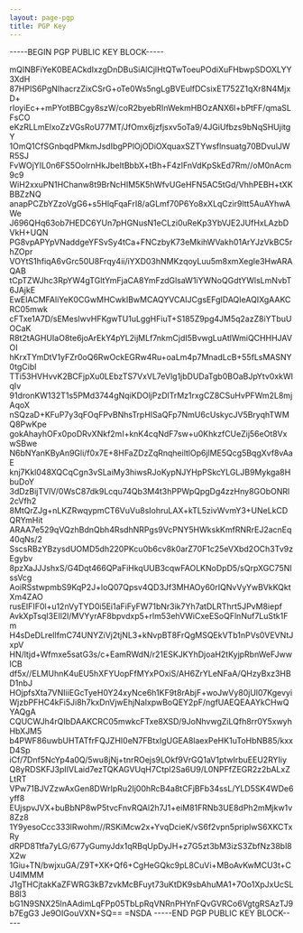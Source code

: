 ```yaml
---
layout: page-pgp
title: PGP Key
---
```


-----BEGIN PGP PUBLIC KEY BLOCK-----

mQINBFiYeK0BEACkdIxzgDnDBuSiAlCjlHtQTwToeuPOdiXuFHbwpSDOXLYY3XdH
87HPIS6PgNIhacrzZixCSrG+oTe0Ws5ngLgBVEulfDCsixET752Z1qXr8N4MjxD+
rIoyiEc++mPYotBBCgy8szW/coR2byebRInWekmHBOzANX6l+bPtFF/qmaSLFsCO
eKzRLLmElxoZzVGsRoU77MT/JfOmx6jzfjsxv5oTa9/4JGiUfbzs9bNqSHUjitgY
1OmQ1CfSGnbqdPMkmJsdIbgPPlOjODiOXquaxSZTYwsflnsuatg70BDvulJWR5SJ
FvWOjYIL0n6FS5OolrnHkJbeItBbbX+tBh+F4zIFnVdKpSkEd7Rm//oM0nAcm9c9
WiH2xxuPN1HChanw8t9BrNcHIM5K5hWfvUGeHFN5AC5tGd/VhhPEBH+tXKBBZzNQ
anapPCZbYZzoVgG6+s5HlqFqaFrI8/aGLmf70P6Yo8xXLqCzir9ltt5AuAYhwAWe
J696QHq63ob7HEDC6YUn7pHGNusN1eCLzi0uReKp3YbVJE2JUfHxLAzbDVkH+UQN
PG8vpAPYpVNaddgeYFSvSy4tCa+FNCzbyK73eMkihWVakh01ArYJzVkBC5rhZOpr
VOYtS1hfiqA6vGrc50U8Frqy4ii/iYXD03hNMKzqoyLuu5m8xmXegIe3HwARAQAB
tCpTZWJhc3RpYW4gTGltYmFjaCA8YmFzdGlsaW1iYWNoQGdtYWlsLmNvbT6JAjkE
EwEIACMFAliYeK0CGwMHCwkIBwMCAQYVCAIJCgsEFgIDAQIeAQIXgAAKCRC05mwk
cFTxe1A7D/sEMesIwvHFKgwTU1uLggHFiuT+S185Z9pg4JM5q2azZ8iYTbuUOCaK
R8t2tAGHUIaO8te6joArEkY4pYL2ijMLf7nkmCjdI5BvwgLuAtlWmiQCHHHJAVOI
hKrxTYmDtV1yFZr0oQ6RwOckEGRw4Ru+oaLm4p7MnadLcB+55fLsMASNY0tgCibI
TTi53HVHvvK2BCFjpXu0LEbzTS7VxVL7eVlg1jbDUDaTgb0BOaBJpYtv0xkWIqIv
91dronKW132T1s5PMd3744gNqiKDOljPzDlTrMz1rxgCZ8CSuHvPFWm2L8mjAqoX
nSQzaD+KFuP7y3qFOqFPvBNhsTrpHISaQFp7NmU6cUskycJV5BryqhTWMQ8PwKpe
gokAhayhOFx0poDRvXNkf2mI+knK4cqNdF7sw+u0KhkzfCUeZij56eOt8VxwSBwe
N6bNYanKByAn9Gli/f0x7E+8HFaZDzZqRnqheiltlOp6jlME5Qcg5BqgXvf8vAaE
knj7Kkl048XQCqCgn3vSLaiMy3hiwsRJoKypNJYHpPSkcYLGLJB9Mykga8HbuDoY
3dDzBijTVlV/0WsC87dk9Lcqu74Qb3M4t3hPPWpQpgDg4zzHny8GObONRl2cVfh2
8MtQrZJg+nLKZRwqypmCT6VuVu8sIohruLAX+kTL5zivWvmY3+UNeLkCDQRYmHit
ARAA7e529qVQzhBdnQbh4RsdhNRPgs9VcPNY5HWkskKmfRNRrEJ2acnEq40qNs/2
SscsRBzYBzysdUOMD5dh220PKcu0b6cv8k0arZ70F1c25eVXbd2OCh3Tv9zEgybv
8pzXaJJJshxS/G4Dqt466QPaFiHkqUUB3cqwFAOLKNoDpD5/sQrpXGC75NIssVcg
AoiRSstwpmbS9KqP2J+loQ07Qpsv4QD3Jf3MHAOy60rIQNvVyYwBVkKQktXm4ZAO
rusEIFIF0l+u12nVyTYD0i5Ei1aFiFyFW71bNr3ik7Yh7atDLRThrt5JPvM8iepf
AvkXpTsqI3EIl2l/MVYyrAF8bpvdxp5+rlm53ehVWiCxeESoQFlnNuf7LuStk1Fm
H4sDeDLreIlfmC74UNYZiVj2tjNL3+kNvpBT8FrQgMSQEkVTb1nPVs0VEVNtJxpV
HN/ltjd+Wfmxe5satG3s/c+EamRWdN/r21ESKJKYhDjoaH2tKyjpRbnWeFJwwlCB
df5x//ELMUhnK4uEU5hXFYUopFfMYxPOxiS/AH6ZrYLeNFaA/QHzyBxz3HBD1nbJ
HOjpfsXta7VNIiiEGcTyeH0Y24xyNce6h1KF9t8rAbjF+woJwVy80jUl07Kgevyi
WjzbPFHC4kFi5Ji8h7kxDnVjwEhjNaIxpwBoQEY2pF/ngfUAEQEAAYkCHwQYAQgA
CQUCWJh4rQIbDAAKCRC05mwkcFTxe8XSD/9JoNhvwgZiLQfh8rr0Y5xwyhHbXJM5
b4PWF86uwbUHTATfrFQJZHI0eN7FBtxIgUGEA8laexPeHK1uToHbNB85/kxxD4Sp
iCf/7Dnf5NcYp4a0Q/5wu8jNj+tnrROejs9LOkf9VrGQ1aV1ptwIrbuEEU2RYIiy
Q8yRDSKFJ3pIIVLaid7ezTQKAGVUqH7Ctpl2Sa6U9/L0NPFfZEGR2z2bALxZLtRT
VPw71BJVZzwAxGen8DWrIpRu2Ij00hRcB4a8tCFjBFb34ssL/YLD5SK4WDe6yff8
EUjspvJVX+buBbNP8wP5tvcFnvRQAl2h7J1+eiM81FRNb3UE8dPh2mMjkw1v8Zz8
1Y9yesoCcc333lRwohm//RSKiMcw2x+YvqDcieK/vS6f2vpn5priplwS6XKCTxRy
dRPD8Ttfa7yLG/677yGumyJdx1qRBqUpDyJH+z7G5zt3bM3izS3ZbfNz38bl8X2w
1Giu+TN/bwjxuGA/Z9T+XK+Qf6+CgHeGQkc9pL8CuVi+MBoAvKwMCU3t+CU4lMMM
J1gTHCjtakKaZFWRG3kB7zvkMcBFuyt73uKtDK9sbAhuMA1+7Oo1XpJxUcSLB8l3
bG1N9SNX25lnAAdimLqFPp05TbLpRqVNRnPHYnFQvGVRCo6VgtgRSAzTJ9b7EgG3
Je9OIGouVXN+SQ==
=NSDA
-----END PGP PUBLIC KEY BLOCK-----
